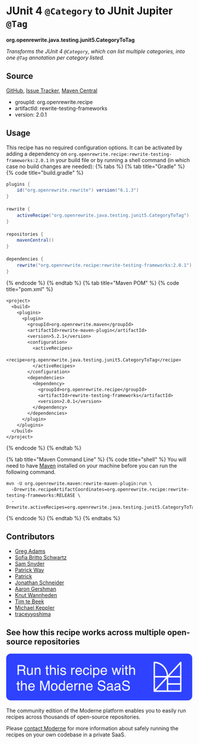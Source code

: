 # JUnit 4 `@Category` to JUnit Jupiter `@Tag`

**org.openrewrite.java.testing.junit5.CategoryToTag**

_Transforms the JUnit 4 `@Category`, which can list multiple categories, into one `@Tag` annotation per category listed._

## Source

[GitHub](https://github.com/openrewrite/rewrite-testing-frameworks/blob/main/src/main/java/org/openrewrite/java/testing/junit5/CategoryToTag.java), [Issue Tracker](https://github.com/openrewrite/rewrite-testing-frameworks/issues), [Maven Central](https://central.sonatype.com/artifact/org.openrewrite.recipe/rewrite-testing-frameworks/2.0.1/jar)

* groupId: org.openrewrite.recipe
* artifactId: rewrite-testing-frameworks
* version: 2.0.1


## Usage

This recipe has no required configuration options. It can be activated by adding a dependency on `org.openrewrite.recipe:rewrite-testing-frameworks:2.0.1` in your build file or by running a shell command (in which case no build changes are needed): 
{% tabs %}
{% tab title="Gradle" %}
{% code title="build.gradle" %}
```groovy
plugins {
    id("org.openrewrite.rewrite") version("6.1.3")
}

rewrite {
    activeRecipe("org.openrewrite.java.testing.junit5.CategoryToTag")
}

repositories {
    mavenCentral()
}

dependencies {
    rewrite("org.openrewrite.recipe:rewrite-testing-frameworks:2.0.1")
}
```
{% endcode %}
{% endtab %}
{% tab title="Maven POM" %}
{% code title="pom.xml" %}
```markup
<project>
  <build>
    <plugins>
      <plugin>
        <groupId>org.openrewrite.maven</groupId>
        <artifactId>rewrite-maven-plugin</artifactId>
        <version>5.2.1</version>
        <configuration>
          <activeRecipes>
            <recipe>org.openrewrite.java.testing.junit5.CategoryToTag</recipe>
          </activeRecipes>
        </configuration>
        <dependencies>
          <dependency>
            <groupId>org.openrewrite.recipe</groupId>
            <artifactId>rewrite-testing-frameworks</artifactId>
            <version>2.0.1</version>
          </dependency>
        </dependencies>
      </plugin>
    </plugins>
  </build>
</project>
```
{% endcode %}
{% endtab %}

{% tab title="Maven Command Line" %}
{% code title="shell" %}
You will need to have [Maven](https://maven.apache.org/download.cgi) installed on your machine before you can run the following command.

```shell
mvn -U org.openrewrite.maven:rewrite-maven-plugin:run \
  -Drewrite.recipeArtifactCoordinates=org.openrewrite.recipe:rewrite-testing-frameworks:RELEASE \
  -Drewrite.activeRecipes=org.openrewrite.java.testing.junit5.CategoryToTag
```
{% endcode %}
{% endtab %}
{% endtabs %}

## Contributors
* [Greg Adams](gadams@gmail.com)
* [Sofia Britto Schwartz](sofia.b.schwartz@gmail.com)
* [Sam Snyder](sam@moderne.io)
* [Patrick Way](pway99@users.noreply.github.com)
* [Patrick](patway99@gmail.com)
* [Jonathan Schneider](jkschneider@gmail.com)
* [Aaron Gershman](aegershman@gmail.com)
* [Knut Wannheden](knut@moderne.io)
* [Tim te Beek](tim.te.beek@jdriven.com)
* [Michael Keppler](bananeweizen@gmx.de)
* [traceyyoshima](tracey.yoshima@gmail.com)


## See how this recipe works across multiple open-source repositories

[![Moderne Link Image](/.gitbook/assets/ModerneRecipeButton.png)](https://public.moderne.io/recipes/org.openrewrite.java.testing.junit5.CategoryToTag)

The community edition of the Moderne platform enables you to easily run recipes across thousands of open-source repositories.

Please [contact Moderne](https://moderne.io/product) for more information about safely running the recipes on your own codebase in a private SaaS.
